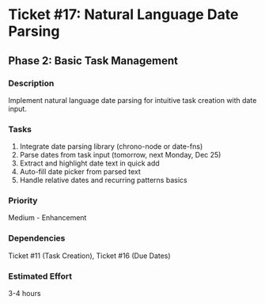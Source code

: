 # Ticket #17: Natural Language Date Parsing

## Phase 2: Basic Task Management

### Description
Implement natural language date parsing for intuitive task creation with date input.

### Tasks
1) Integrate date parsing library (chrono-node or date-fns)  
2) Parse dates from task input (tomorrow, next Monday, Dec 25)  
3) Extract and highlight date text in quick add  
4) Auto-fill date picker from parsed text  
5) Handle relative dates and recurring patterns basics  

### Priority
Medium - Enhancement

### Dependencies
Ticket #11 (Task Creation), Ticket #16 (Due Dates)

### Estimated Effort
3-4 hours

